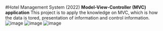 #Hotel Management System (2022)
**Model-View-Controller (MVC) application**
This project is to apply the knowledge on MVC, which is how the data is tored, presentation of information and control information.
![image](https://github.com/syraf-zman/hotelManagementSystem/assets/134860489/d4171b78-bbdf-4f44-bce3-7eb19ee166ad)
![image](https://github.com/syraf-zman/hotelManagementSystem/assets/134860489/fa6fcabf-d6c3-410c-a1f5-935a70449e19)
![image](https://github.com/syraf-zman/hotelManagementSystem/assets/134860489/e1670203-2ada-42d0-96bb-c5f894efa599)
